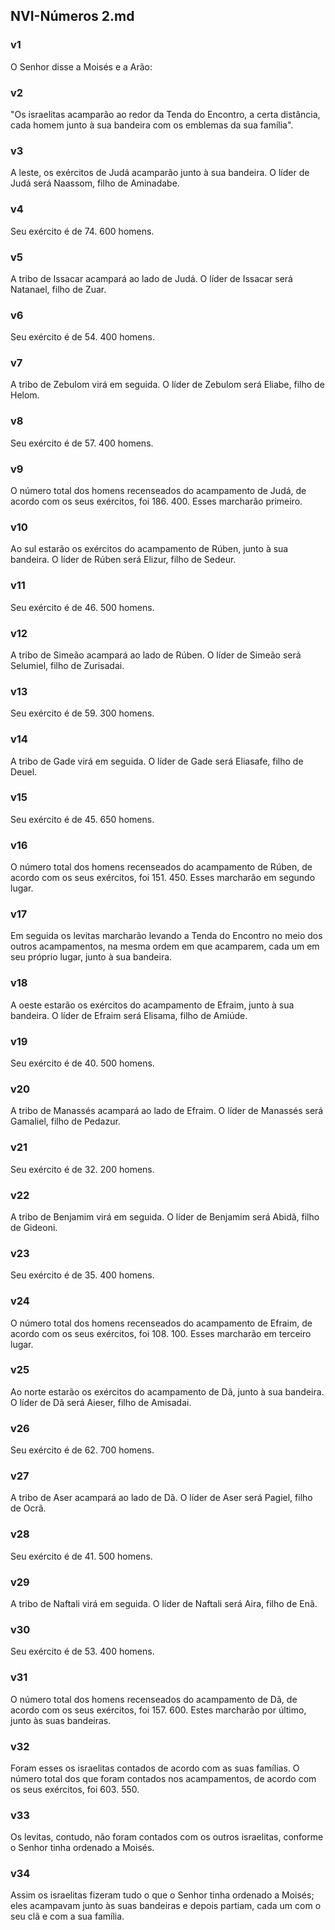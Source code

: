 ## NVI-Números 2.md
### v1
 O Senhor disse a Moisés e a Arão:
### v2
 "Os israelitas acamparão ao redor da Tenda do Encontro, a certa distância, cada homem junto à sua bandeira com os emblemas da sua família".
### v3
 A leste, os exércitos de Judá acamparão junto à sua bandeira. O líder de Judá será Naassom, filho de Aminadabe.
### v4
 Seu exército é de 74. 600 homens.
### v5
 A tribo de Issacar acampará ao lado de Judá. O líder de Issacar será Natanael, filho de Zuar.
### v6
 Seu exército é de 54. 400 homens.
### v7
 A tribo de Zebulom virá em seguida. O líder de Zebulom será Eliabe, filho de Helom.
### v8
 Seu exército é de 57. 400 homens.
### v9
 O número total dos homens recenseados do acampamento de Judá, de acordo com os seus exércitos, foi 186. 400. Esses marcharão primeiro.
### v10
 Ao sul estarão os exércitos do acampamento de Rúben, junto à sua bandeira. O líder de Rúben será Elizur, filho de Sedeur.
### v11
 Seu exército é de 46. 500 homens.
### v12
 A tribo de Simeão acampará ao lado de Rúben. O líder de Simeão será Selumiel, filho de Zurisadai.
### v13
 Seu exército é de 59. 300 homens.
### v14
 A tribo de Gade virá em seguida. O líder de Gade será Eliasafe, filho de Deuel.
### v15
 Seu exército é de 45. 650 homens.
### v16
 O número total dos homens recenseados do acampamento de Rúben, de acordo com os seus exércitos, foi 151. 450. Esses marcharão em segundo lugar.
### v17
 Em seguida os levitas marcharão levando a Tenda do Encontro no meio dos outros acampamentos, na mesma ordem em que acamparem, cada um em seu próprio lugar, junto à sua bandeira.
### v18
 A oeste estarão os exércitos do acampamento de Efraim, junto à sua bandeira. O líder de Efraim será Elisama, filho de Amiúde.
### v19
 Seu exército é de 40. 500 homens.
### v20
 A tribo de Manassés acampará ao lado de Efraim. O líder de Manassés será Gamaliel, filho de Pedazur.
### v21
 Seu exército é de 32. 200 homens.
### v22
 A tribo de Benjamim virá em seguida. O líder de Benjamim será Abidã, filho de Gideoni.
### v23
 Seu exército é de 35. 400 homens.
### v24
 O número total dos homens recenseados do acampamento de Efraim, de acordo com os seus exércitos, foi 108. 100. Esses marcharão em terceiro lugar.
### v25
 Ao norte estarão os exércitos do acampamento de Dã, junto à sua bandeira. O líder de Dã será Aieser, filho de Amisadai.
### v26
 Seu exército é de 62. 700 homens.
### v27
 A tribo de Aser acampará ao lado de Dã. O líder de Aser será Pagiel, filho de Ocrã.
### v28
 Seu exército é de 41. 500 homens.
### v29
 A tribo de Naftali virá em seguida. O líder de Naftali será Aira, filho de Enã.
### v30
 Seu exército é de 53. 400 homens.
### v31
 O número total dos homens recenseados do acampamento de Dã, de acordo com os seus exércitos, foi 157. 600. Estes marcharão por último, junto às suas bandeiras.
### v32
 Foram esses os israelitas contados de acordo com as suas famílias. O número total dos que foram contados nos acampamentos, de acordo com os seus exércitos, foi 603. 550.
### v33
 Os levitas, contudo, não foram contados com os outros israelitas, conforme o Senhor tinha ordenado a Moisés.
### v34
 Assim os israelitas fizeram tudo o que o Senhor tinha ordenado a Moisés; eles acampavam junto às suas bandeiras e depois partiam, cada um com o seu clã e com a sua família.
